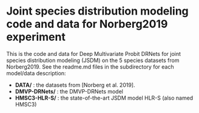 # Joint species distribution modeling code and data for Norberg2019 experiment

This is the code and data for Deep Multivariate Probit DRNets for joint species distribution modeling (JSDM) on the 5 species datasets from Norberg2019. 
See the readme.md files in the subdirectory for each model/data description:

- **DATA/** : the datasets from [Norberg et al. 2019].
- **DMVP-DRNets/** : the DMVP-DRNets model
- **HMSC3-HLR-S/** : the state-of-the-art JSDM model HLR-S (also named HMSC3)
